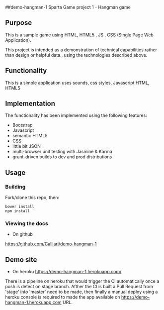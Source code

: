 ##demo-hangman-1
Sparta Game project 1 - Hangman game


## Purpose

This is a sample game using HTML, HTML5 , JS , CSS (Single Page Web Application).

This project is intended as a demonstration of technical capabilities rather than design or helpful data., using the technologies described above.


## Functionality

This is a simple application uses sounds, css styles, Javascript HTML, HTML5

## Implementation

The functionality has been implemented using the following features:

* Bootstrap
* Javascript
* semantic HTML5
* CSS
* little bit JSON
* multi-browser unit testing with Jasmine & Karma
* grunt-driven builds to dev and prod distributions

## Usage

### Building

Fork/clone this repo, then:
```
bower install
npm install

```


### Viewing the docs

- On github

https://github.com/Calliari/demo-hangman-1


## Demo site

- On heroku
https://demo-hangman-1.herokuapp.com/

There is a pipeline on heroku that would trigger the CI automatically once a push is detect on stage branch. Afther the CI is built a Pull Request from 'stage' into 'master' need to be made, then finally a manual deploy using a heroku console is required to made the app available on https://demo-hangman-1.herokuapp.com URL.
